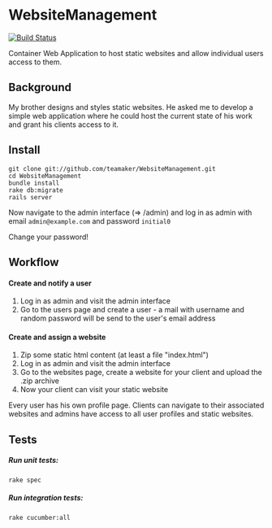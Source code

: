 WebsiteManagement
=================
[![Build Status](https://travis-ci.org/teamaker/WebsiteManagement.png)](https://travis-ci.org/teamaker/WebsiteManagement)

Container Web Application to host static websites and allow individual users access to them.
## Background

My brother designs and styles static websites. He asked me to develop a simple web application where he could host the current state of his work and grant his clients access to it.

## Install
```shell
git clone git://github.com/teamaker/WebsiteManagement.git
cd WebsiteManagement
bundle install
rake db:migrate
rails server
```
Now navigate to the admin interface (=> /admin) and log in as admin with email `admin@example.com` and password `initial0`

Change your password!

## Workflow

#### Create and notify a user

1. Log in as admin and visit the admin interface
2. Go to the users page and create a user - a mail with username and random password will be send to the user's email address

#### Create and assign a website

1. Zip some static html content (at least a file "index.html")
2. Log in as admin and visit the admin interface
3. Go to the websites page, create a website for your client and upload the .zip archive
4. Now your client can visit your static website

Every user has his own profile page. Clients can navigate to their associated websites and admins have access to all user profiles and static websites.

## Tests

##### Run unit tests:

    rake spec

##### Run integration tests:

    rake cucumber:all
